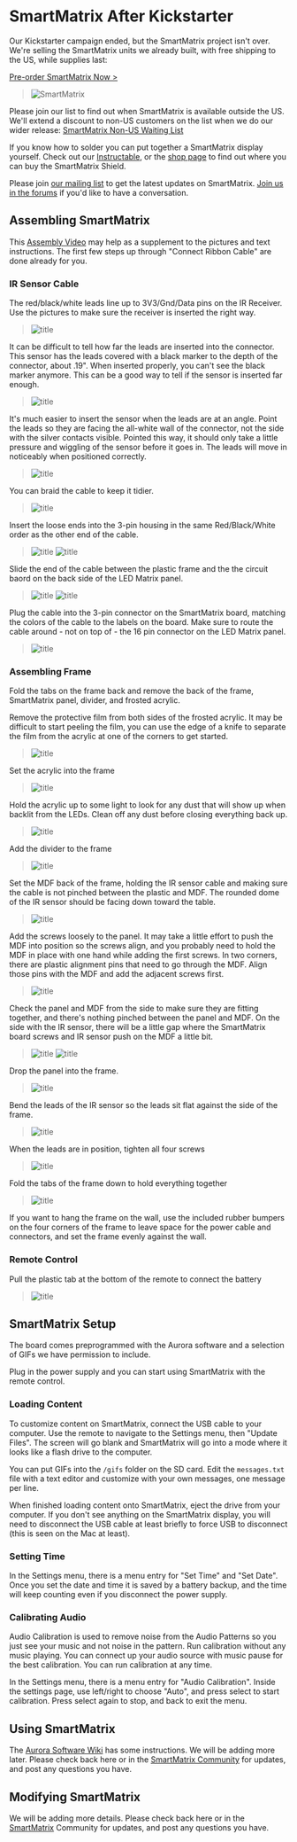 # SmartMatrix After Kickstarter
Our Kickstarter campaign ended, but the SmartMatrix project isn't over.  We're selling the SmartMatrix units we already built, with free shipping to the US, while supplies last:

<a href="https://shop.trycelery.com/page/556bb89a502fad0b00edf08d" data-celery="556bb89a502fad0b00edf08d" data-celery-version="v2">Pre-order SmartMatrix Now ></a>
<script async type="text/javascript" src="https://www.trycelery.com/js/celery.js"></script>  

> ![SmartMatrix](photos/KickStaffPick.jpg)

Please join our list to find out when SmartMatrix is available outside the US. We'll extend a discount to non-US customers on the list when we do our wider release:  [SmartMatrix Non-US Waiting List](http://eepurl.com/bnEwKv)

If you know how to solder you can put together a SmartMatrix display yourself.  Check out our [Instructable](www.instructables.com/id/SmartMatrix-Dynamic-LED-Art-Display/), or the [shop page](shop.html) to find out where you can buy the SmartMatrix Shield.

Please join [our mailing list](http://eepurl.com/UX2V5) to get the latest updates on SmartMatrix.  [Join us in the forums](http://community.pixelmatix.com/) if you'd like to have a conversation.

## Assembling SmartMatrix

This [Assembly Video](https://vimeo.com/129599847) may help as a supplement to the pictures and text instructions.  The first few steps up through "Connect Ribbon Cable" are done already for you.

### IR Sensor Cable

The red/black/white leads line up to 3V3/Gnd/Data pins on the IR Receiver.  Use the pictures to make sure the receiver is inserted the right way.

> ![title](photos/SdAssembly/IR/1-IMG_6349.jpg) 

It can be difficult to tell how far the leads are inserted into the connector.  This sensor has the leads covered with a black marker to the depth of the connector, about .19".  When inserted properly, you can't see the black marker anymore.  This can be a good way to tell if the sensor is inserted far enough.

> ![title](photos/SdAssembly/IR/IMG_6417.jpg) 

It's much easier to insert the sensor when the leads are at an angle.  Point the leads so they are facing the all-white wall of the connector, not the side with the silver contacts visible.  Pointed this way, it should only take a little pressure and wiggling of the sensor before it goes in.  The leads will move in noticeably when positioned correctly.  

> ![title](photos/SdAssembly/IR/IMG_6419.jpg) 

You can braid the cable to keep it tidier.  

> ![title](photos/SdAssembly/IR/4-IMG_6353.jpg)

Insert the loose ends into the 3-pin housing in the same Red/Black/White order as the other end of the cable.

> ![title](photos/SdAssembly/IR/5-IMG_6356.jpg)
> ![title](photos/SdAssembly/IR/6-IMG_6357.jpg)

Slide the end of the cable between the plastic frame and the the circuit baord on the back side of the LED Matrix panel.  

> ![title](photos/KickAssembly/IMG_7411.jpg) ![title](photos/KickAssembly/IMG_7412.jpg)

Plug the cable into the 3-pin connector on the SmartMatrix board, matching the colors of the cable to the labels on the board.  Make sure to route the cable around - not on top of - the 16 pin connector on the LED Matrix panel.

> ![title](photos/KickAssembly/IMG_7416.jpg)

### Assembling Frame

Fold the tabs on the frame back and remove the back of the frame, SmartMatrix panel, divider, and frosted acrylic.

Remove the protective film from both sides of the frosted acrylic.  It may be difficult to start peeling the film, you can use the edge of a knife to separate the film from the acrylic at one of the corners to get started.  

> ![title](photos/SdAssembly/Frame/Michaels/09-IMG_6345.JPG) 

Set the acrylic into the frame

> ![title](photos/SdAssembly/Frame/MCS/4-IMG_6245.JPG) 

Hold the acrylic up to some light to look for any dust that will show up when backlit from the LEDs.  Clean off any dust before closing everything back up.

> ![title](photos/SdAssembly/Frame/MCS/5-IMG_6247.JPG) 

Add the divider to the frame

> ![title](photos/KickAssembly/IMG_7422.jpg)

Set the MDF back of the frame, holding the IR sensor cable and making sure the cable is not pinched between the plastic and MDF.  The rounded dome of the IR sensor should be facing down toward the table.

> ![title](photos/KickAssembly/IMG_7417.jpg)

Add the screws loosely to the panel.  It may take a little effort to push the MDF into position so the screws align, and you probably need to hold the MDF in place with one hand while adding the first screws.  In two corners, there are plastic alignment pins that need to go through the MDF.  Align those pins with the MDF and add the adjacent screws first.

> ![title](photos/KickAssembly/IMG_7419.jpg)

Check the panel and MDF from the side to make sure they are fitting together, and there's nothing pinched between the panel and MDF.  On the side with the IR sensor, there will be a little gap where the SmartMatrix board screws and IR sensor push on the MDF a little bit.

> ![title](photos/KickAssembly/IMG_7420.jpg)
> ![title](photos/KickAssembly/IMG_7421.jpg)

Drop the panel into the frame.

> ![title](photos/KickAssembly/IMG_7423.jpg)

Bend the leads of the IR sensor so the leads sit flat against the side of the frame.

> ![title](photos/KickAssembly/IMG_7425.jpg)

When the leads are in position, tighten all four screws

> ![title](photos/KickAssembly/IMG_7426.jpg)

Fold the tabs of the frame down to hold everything together

> ![title](photos/KickAssembly/IMG_7427.jpg)

If you want to hang the frame on the wall, use the included rubber bumpers on the four corners of the frame to leave space for the power cable and connectors, and set the frame evenly against the wall.

### Remote Control

Pull the plastic tab at the bottom of the remote to connect the battery

> ![title](photos/KickAssembly/IMG_7430.jpg)

## SmartMatrix Setup

The board comes preprogrammed with the Aurora software and a selection of GIFs we have permission to include.  

Plug in the power supply and you can start using SmartMatrix with the remote control.

### Loading Content

To customize content on SmartMatrix, connect the USB cable to your computer.  Use the remote to navigate to the Settings menu, then "Update Files".  The screen will go blank and SmartMatrix will go into a mode where it looks like a flash drive to the computer.

You can put GIFs into the `/gifs` folder on the SD card.  Edit the `messages.txt` file with a text editor and customize with your own messages, one message per line.

When finished loading content onto SmartMatrix, eject the drive from your computer.  If you don't see anything on the SmartMatrix display, you will need to disconnect the USB cable at least briefly to force USB to disconnect (this is seen on the Mac at least).

### Setting Time

In the Settings menu, there is a menu entry for "Set Time" and "Set Date".  Once you set the date and time it is saved by a battery backup, and the time will keep counting even if you disconnect the power supply.

### Calibrating Audio

Audio Calibration is used to remove noise from the Audio Patterns so you just see your music and not noise in the pattern.  Run calibration without any music playing.  You can connect up your audio source with music pause for the best calibration.  You can run calibration at any time.

In the Settings menu, there is a menu entry for "Audio Calibration".  Inside the settings page, use left/right to choose "Auto", and press select to start calibration.  Press select again to stop, and back to exit the menu.


## Using SmartMatrix

The [Aurora Software Wiki](https://github.com/pixelmatix/aurora/wiki) has some instructions.  We will be adding more later.  Please check back here or in the [SmartMatrix Community](http://community.pixelmatix.com/) for updates, and post any questions you have.

## Modifying SmartMatrix

We will be adding more details.  Please check back here or in the [SmartMatrix](http://community.pixelmatix.com/) Community for updates, and post any questions you have.




